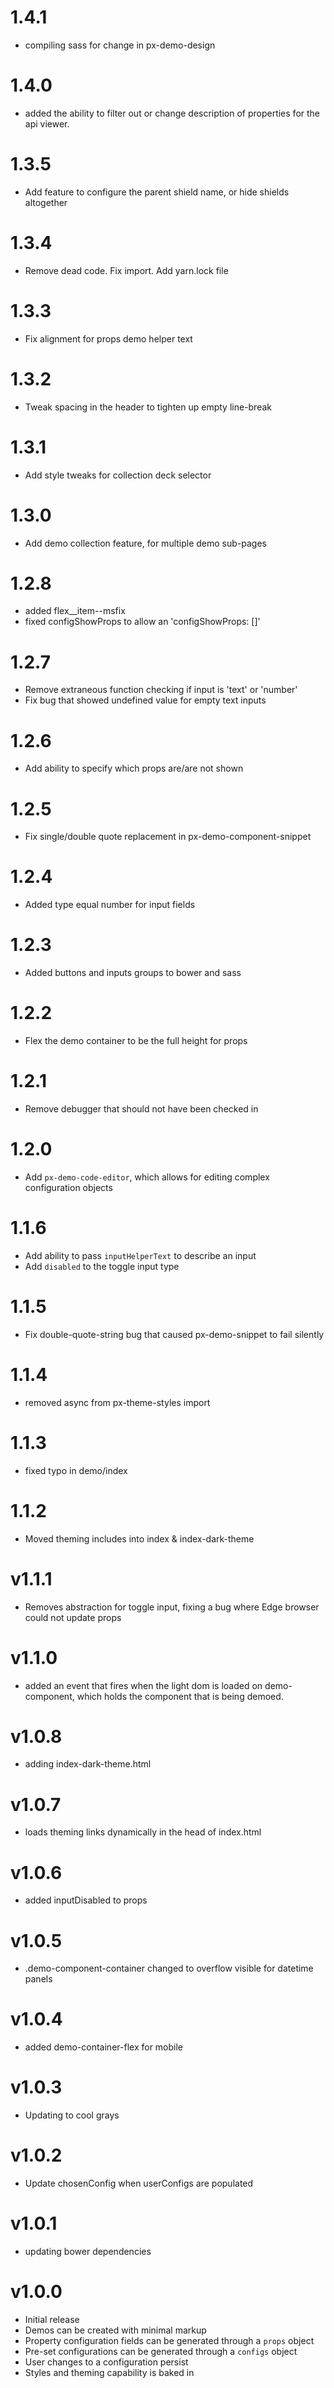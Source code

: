 1.4.1
==========================
* compiling sass for change in px-demo-design

1.4.0
==========================
* added the ability to filter out or change description of properties for the api viewer.

1.3.5
==========================
* Add feature to configure the parent shield name, or hide shields altogether

1.3.4
==========================
* Remove dead code. Fix import. Add yarn.lock file

1.3.3
==========================
* Fix alignment for props demo helper text

1.3.2
==========================
* Tweak spacing in the header to tighten up empty line-break

1.3.1
==========================
* Add style tweaks for collection deck selector

1.3.0
==========================
* Add demo collection feature, for multiple demo sub-pages

1.2.8
==========================
* added flex__item--msfix
* fixed configShowProps to allow an 'configShowProps: []'

1.2.7
==========================
* Remove extraneous function checking if input is 'text' or 'number'
* Fix bug that showed undefined value for empty text inputs

1.2.6
==========================
* Add ability to specify which props are/are not shown

1.2.5
==========================
* Fix single/double quote replacement in px-demo-component-snippet

1.2.4
==========================
* Added type equal number for input fields

1.2.3
==========================
* Added buttons and inputs groups to bower and sass

1.2.2
==========================
* Flex the demo container to be the full height for props

1.2.1
==========================
* Remove debugger that should not have been checked in

1.2.0
==========================
* Add `px-demo-code-editor`, which allows for editing complex configuration objects

1.1.6
==========================
* Add ability to pass `inputHelperText` to describe an input
* Add `disabled` to the toggle input type

1.1.5
==========================
* Fix double-quote-string bug that caused px-demo-snippet to fail silently

1.1.4
==========================
* removed async from px-theme-styles import

1.1.3
==========================
* fixed typo in demo/index

1.1.2
==========================
* Moved theming includes into index & index-dark-theme

v1.1.1
==========================
* Removes abstraction for toggle input, fixing a bug where Edge browser could not update props

v1.1.0
==========================
* added an event that fires when the light dom is loaded on demo-component, which holds the component that is being demoed.

v1.0.8
==========================
* adding index-dark-theme.html

v1.0.7
==========================
* loads theming links dynamically in the head of index.html

v1.0.6
==========================
* added inputDisabled to props

v1.0.5
==========================
* .demo-component-container changed to overflow visible for datetime panels

v1.0.4
==================
* added demo-container-flex for mobile

v1.0.3
==================
* Updating to cool grays

v1.0.2
==================
* Update chosenConfig when userConfigs are populated

v1.0.1
==================
* updating bower dependencies

v1.0.0
==================
* Initial release
* Demos can be created with minimal markup
* Property configuration fields can be generated through a `props` object
* Pre-set configurations can be generated through a `configs` object
* User changes to a configuration persist
* Styles and theming capability is baked in
